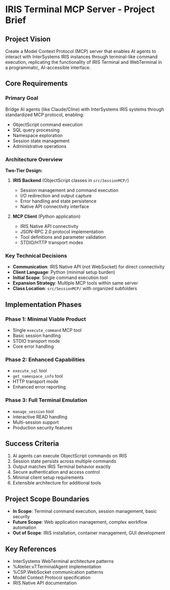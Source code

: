 # IRIS Terminal MCP Server - Project Brief

## Project Vision
Create a Model Context Protocol (MCP) server that enables AI agents to interact with InterSystems IRIS instances through terminal-like command execution, replicating the functionality of IRIS Terminal and WebTerminal in a programmatic, AI-accessible interface.

## Core Requirements

### Primary Goal
Bridge AI agents (like Claude/Cline) with InterSystems IRIS systems through standardized MCP protocol, enabling:
- ObjectScript command execution
- SQL query processing
- Namespace exploration
- Session state management
- Administrative operations

### Architecture Overview
**Two-Tier Design:**
1. **IRIS Backend** (ObjectScript classes in `src/SessionMCP/`)
   - Session management and command execution
   - I/O redirection and output capture
   - Error handling and state persistence
   - Native API connectivity interface

2. **MCP Client** (Python application)
   - IRIS Native API connectivity
   - JSON-RPC 2.0 protocol implementation
   - Tool definitions and parameter validation
   - STDIO/HTTP transport modes

### Key Technical Decisions
- **Communication**: IRIS Native API (not WebSocket) for direct connectivity
- **Client Language**: Python (minimal setup burden)
- **Initial Scope**: Single command execution tool
- **Expansion Strategy**: Multiple MCP tools within same server
- **Class Location**: `src/SessionMCP/` with organized subfolders

## Implementation Phases

### Phase 1: Minimal Viable Product
- Single `execute_command` MCP tool
- Basic session handling
- STDIO transport mode
- Core error handling

### Phase 2: Enhanced Capabilities  
- `execute_sql` tool
- `get_namespace_info` tool
- HTTP transport mode
- Enhanced error reporting

### Phase 3: Full Terminal Emulation
- `manage_session` tool
- Interactive READ handling
- Multi-session support
- Production security features

## Success Criteria
1. AI agents can execute ObjectScript commands on IRIS
2. Session state persists across multiple commands
3. Output matches IRIS Terminal behavior exactly
4. Secure authentication and access control
5. Minimal client setup requirements
6. Extensible architecture for additional tools

## Project Scope Boundaries
- **In Scope**: Terminal command execution, session management, basic security
- **Future Scope**: Web application management, complex workflow automation
- **Out of Scope**: IRIS installation, container management, GUI development

## Key References
- InterSystems WebTerminal architecture patterns
- %Atelier.v7.TerminalAgent implementation
- %CSP.WebSocket communication patterns
- Model Context Protocol specification
- IRIS Native API documentation
